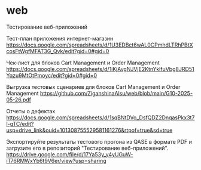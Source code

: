 # web
Тестирование веб-приложений

Тест-план приложения интернет-магазин
https://docs.google.com/spreadsheets/d/1U3EDBct6wAL0CPmhdLTRhPBtXcosFtWgfMFAT3G_Qvk/edit?gid=0#gid=0

Чек-лист для блоков Cart Management и Order Management
https://docs.google.com/spreadsheets/d/1iKjAvgNJVjE2KtnYklfuVbg8JRD51Yqzu9MtOtPmoyc/edit?gid=0#gid=0

Выгрузка тестовых сценариев для блоков Cart Management и Order Management
https://github.com/ZiganshinaAlsu/web/blob/main/G10-2025-05-26.pdf

Отчеты о дефектах
https://docs.google.com/spreadsheets/d/1sqBNtDVo_DsfQDZ2DnqasPkx3t7l-gTC/edit?usp=drive_link&ouid=101308755529581161276&rtpof=true&sd=true

Экспортируйте результаты тестового прогона из QASE в формате PDF и загрузите его в репозиторий "Тестирование веб-приложений".
https://drive.google.com/file/d/17Ya53y_y4yUGuW-iT76RMWxYb6t9V6er/view?usp=sharing
